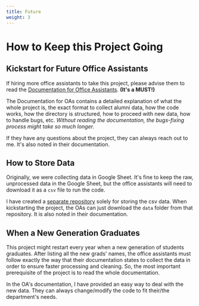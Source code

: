 ```yaml
---
title: Future
weight: 3
---
```


# How to Keep this Project Going

## Kickstart for Future Office Assistants

If hiring more office assistants to take this project, please advise them to read the [Documentation for Office Assistants](https://brandeis-cosi-office-projects.github.io/doc-ds-oa/). **(It's a MUST!)**

The Documentation for OAs contains a detailed explanation of what the whole project is, the exact format to collect alumni data, how the code works, how the directory is structured, how to proceed with new data, how to handle bugs, etc. *Without reading the documentation, the bugs-fixing process might take so much longer.*

If they have any questions about the project, they can always reach out to me. It's also noted in their documentation.

## How to Store Data

Originally, we were collecting data in Google Sheet. It's fine to keep the raw, unprocessed data in the Google Sheet, but the office assistants will need to download it as a `csv` file to run the code. 

I have created a [separate repository](https://github.com/Brandeis-COSI-Office-Projects/ds-raw-data) solely for storing the csv data. When kickstarting the project, the OAs can just download the `data` folder from that repository. It is also noted in their documentation.

## When a New Generation Graduates

This project might restart every year when a new generation of students graduates. After listing all the new grads' names, the office assistants must follow exactly the way that their documentation states to collect the data in order to ensure faster processing and cleaning. So, the most important prerequisite of the project is to read the whole documentation.  

In the OA's documentation, I have provided an easy way to deal with the new data. They can always change/modify the code to fit their/the department's needs. 